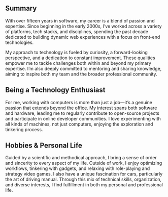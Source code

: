 ## Summary

With over fifteen years in software, my career is a blend of passion and expertise. Since beginning in the early 2000s, I’ve worked across a variety of platforms, tech stacks, and disciplines, spending the past decade dedicated to building dynamic web experiences with a focus on front-end technologies.

My approach to technology is fueled by curiosity, a forward-looking perspective, and a dedication to constant improvement. These qualities empower me to tackle challenges both within and beyond my primary expertise. I’m also deeply committed to mentoring and sharing knowledge, aiming to inspire both my team and the broader professional community.

## Being a Technology Enthusiast

For me, working with computers is more than just a job—it’s a genuine passion that extends beyond the office. My interest spans both software and hardware, leading me to regularly contribute to open-source projects and participate in online developer communities. I love experimenting with all kinds of machines, not just computers, enjoying the exploration and tinkering process.

## Hobbies & Personal Life

Guided by a scientific and methodical approach, I bring a sense of order and sincerity to every aspect of my life. Outside of work, I enjoy optimizing workflows, tinkering with gadgets, and relaxing with role-playing and strategy video games. I also have a unique fascination for cars, particularly the art of driving manual. Through this mix of technical skills, organization, and diverse interests, I find fulfillment in both my personal and professional life.
